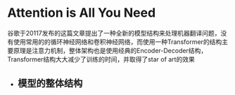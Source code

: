 # Attention is All You Need
  谷歌于20117发布的这篇文章提出了一种全新的模型结构来处理机器翻译问题，没有使用常用的的循环神经网络和卷积神经网络，而使用一种Transformer的结构主要原理是注意力机制，整体架构也是使用经典的Encoder-Decoder结构，Transformer结构大大减少了训练的时间，并取得了star of art的效果
* ## 模型的整体结构
